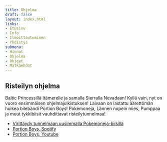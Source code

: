 ```yaml
---
title: Ohjelma
draft: false
layout: index.html
links:
- Etusivu
- Info
- Ilmoittautuminen
- Yhdistys
submenu:
- Hinnat
- Ohjelma
- Ohjeet
- Matkaehdot
---
```

## Risteilyn ohjelma

Baltic Princessillä Itämerelle ja samalla Sierralla Nevadaan! Kyllä vain, nyt on vuoro ensimmäisen ohjelmajulkistuksen! Laivaan on lastattu äärettömän huikea bilebändi Portion Boys! Pokemoneja, Lännen nopein mies, Pumppaa ja muut tykkibiisit vauhdittavat risteilytunnelmaa!

- [Virittäydy tunnelmaan uusimmalla Pokemoneja-biisillä](https://open.spotify.com/album/5n9woAe2wvuNNtTEoI6SVj)
- [Portion Boys, Spotify](https://open.spotify.com/artist/04UpsyroM3wyQYwhYd9mSv)
- [Portion Boys, Youtube](https://www.youtube.com/channel/UC_XFRH7Der1T_vwpEk-wy5w)
